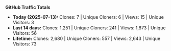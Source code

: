 
**GitHub Traffic Totals**

- **Today (2025-07-13):** Clones: 7 | Unique Cloners: 6 | Views: 15 | Unique Visitors: 3
- **Last 14 days:** Clones: 1,251 | Unique Cloners: 241 | Views: 1,873 | Unique Visitors: 56
- **Lifetime:** Clones: 2,680 | Unique Cloners: 557 | Views: 2,643 | Unique Visitors: 73
